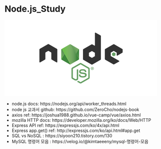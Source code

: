 # Node.js_Study  
<img src="nodejs.png"/>
<ul>
	<li>node.js docs: https://nodejs.org/api/worker_threads.html</li>
	<li>node js 교과서 github: https://github.com/ZeroCho/nodejs-book</li>
	<li>axios ref: https://joshua1988.github.io/vue-camp/vue/axios.html</li>
	<li>mozilla HTTP docs: https://developer.mozilla.org/ko/docs/Web/HTTP</li>
	<li>Express API ref: https://expressjs.com/ko/4x/api.html</li>
	<li>Express app.get() ref: http://expressjs.com/ko/api.html#app.get</li>
	<li>SQL vs NoSQL : https://siyoon210.tistory.com/130</li>
	<li>MySQL 명령어 모음 : https://velog.io/@kimtaeeeny/mysql-명령어-모음</li>
</ul>

